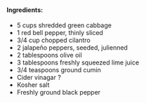 #### Ingredients:
- 5 cups shredded green cabbage
- 1 red bell pepper, thinly sliced
- 3/4 cup chopped cilantro
- 2 jalapeño peppers, seeded, julienned
- 2 tablespoons olive oil
- 3 tablespoons freshly squeezed lime juice
- 3/4 teaspoons ground cumin
- Cider vinagar ?
- Kosher salt
- Freshly ground black pepper
